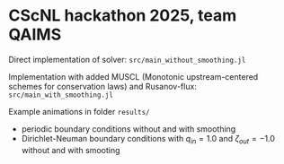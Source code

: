 # CScNL hackathon 2025, team QAIMS

Direct implementation of solver: `src/main_without_smoothing.jl`

Implementation with added MUSCL (Monotonic upstream-centered schemes for conservation laws) and Rusanov-flux: `src/main_with_smoothing.jl`

Example animations in folder `results/`
- periodic boundary conditions without and with smoothing
- Dirichlet-Neuman boundary conditions with $q_{in} = 1.0$ and $\zeta_{out} = -1.0$ without and with smooting

